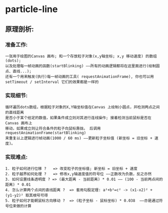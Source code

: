 # particle-line

## 原理剖析:
  ### 准备工作:
    一张用于绘图的Canvas 画布; 和一个存放粒子对象(x,y轴坐标; x,y 移动速度) 的数组 (dots);
    以及处理每一帧动画的函数(startBlinking) ——所有的动画逻辑都将在这里面进行(绘制圆点、直线...);
    还有一个用来触发(执行)每一帧动画的工具( requestAnimationFrame), 你也可以用 setTimeout / setInterval 它们的效果都是一样的
  ### 实现细节:
    循环遍历dots数组，根据粒子对象的X,Y轴坐标值在Canvas 上绘制小圆点，并检测两点之间的直线距离
    是否小于某个给定的数值，如果条件成立则对其进行连线操作; 接着检测当前鼠标是否在Canvas 画布上
    移动，如果成立则让符合条件的粒子向鼠标靠拢。 后调用requestAnimationFrame(startBlinking)
    来重复以上逻辑进行帧动画(1000 / 60 ms) ——更新粒子坐标值 (新坐标 = 旧坐标 + 速度)。
  ### 实现难点:
    1. 粒子如何进行位移 ?   => 改变粒子的坐标值; 新坐标 = 旧坐标 + 速度
    2. 粒子越界如何处理 ?   => 修改x,y轴速度值的符号位 ——正数改为负数，反之亦然
    3. 如何设置线条透明度 ? => (最大距离 - 当前距离) * 0.01 —— (100 - 当前两点间的距离) * 0.01
    4. 怎么计算两个点间的直线距离 ?  => 套用勾股定理: a²+b²=c² -> (x1-x2)² + (y1-y2)² 取其根号可得
    5. 粒子如何才能朝鼠标方向移动 ?  => (粒子坐标 - 鼠标坐标) * 0.038  ——亦是通过符号位来做的计算
